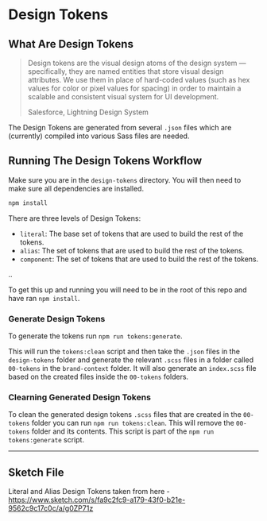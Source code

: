 # Design Tokens

## What Are Design Tokens


> Design tokens are the visual design atoms of the design system — specifically, they are named entities that store visual design attributes. We use them in place of hard-coded values (such as hex values for color or pixel values for spacing) in order to maintain a scalable and consistent visual system for UI development.
>
> Salesforce, Lightning Design System

The Design Tokens are generated from several `.json` files which are (currently) compiled into various Sass files are needed.
## Running The Design Tokens Workflow

Make sure you are in the `design-tokens` directory. You will then need to make sure all dependencies are installed.

```bash
npm install
```

There are three levels of Design Tokens:

- `literal`: The base set of tokens that are used to build the rest of the tokens.
- `alias`: The set of tokens that are used to build the rest of the tokens.
- `component`: The set of tokens that are used to build the rest of the tokens.

..


To get this up and running you will need to be in the root of this repo and have ran `npm install`.

### Generate Design Tokens

To generate the tokens run `npm run tokens:generate`.

This will run the `tokens:clean` script and then take the `.json` files in the `design-tokens` folder and generate the relevant `.scss` files in a folder called `00-tokens` in the `brand-context` folder. It will also generate an `index.scss` file based on the created files inside the `00-tokens` folders.

### Clearning Generated Design Tokens

To clean the generated design tokens `.scss` files that are created in the `00-tokens` folder you can run `npm run tokens:clean`. This will remove the `00-tokens` folder and its contents. This script is part of the `npm run tokens:generate` script.



---
## Sketch File

Literal and Alias Design Tokens taken from here - https://www.sketch.com/s/fa9c2fc9-a179-43f0-b21e-9562c9c17c0c/a/g0ZP71z
